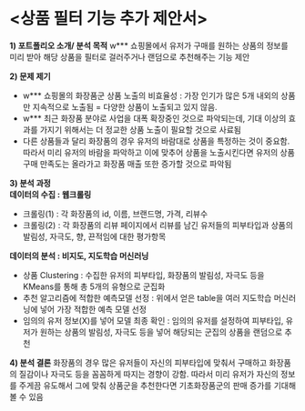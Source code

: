 # <상품 필터 기능 추가 제안서> 

**1) 포트폴리오 소개/ 분석 목적**
w*** 쇼핑몰에서 유저가 구매를 원하는 상품의 정보를 미리 받아 해당 상품을 필터로 걸러주거나 랜덤으로 추천해주는 기능 제안

**2) 문제 제기**
- w*** 쇼핑몰의 화장품군 상품 노출의 비효율성 : 가장 인기가 많은 5개 내외의 상품만 지속적으로 노출됨 = 다양한 상품이 노출되고 있지 않음.
- w***  최근 화장품 분야로 사업을 대폭 확장중인 것으로 파악되는데, 기대 이상의 효과를 가지기 위해서는 더 정교한 상품 노출이 필요할 것으로 사료됨
- 다른 상품들과 달리 화장품의 경우 유저의 바람대로 상품을 특정하는 것이 중요함. 따라서 미리 유저의 바람을 파악하고 이에 맞추어 상품을 노출시킨다면 유저의 상품 구매 만족도는 올라가고 화장품 매출 또한 증가할 것으로 파악됨

**3) 분석 과정**  
**데이터의 수집 : 웹크롤링**
- 크롤링(1) : 각 화장품의 id, 이름, 브랜드명, 가격, 리뷰수
- 크롤링(2) : 각 화장품의 리뷰 페이지에서 리뷰를 남긴 유저들의 피부타입과 상품의 발림성, 자극도, 향, 끈적임에 대한 평가항목
 
**데이터의 분석 : 비지도, 지도학습 머신러닝**
- 상품 Clustering : 수집한 유저의 피부타입, 화장품의 발림성, 자극도 등을 KMeans를 통해 총 5개의 유형으로 군집화
- 추천 알고리즘에 적합한 예측모델 선정 : 위에서 얻은 table을 여러 지도학습 머신러닝에 넣어 가장 적합한 예측 모델 선정
- 임의의 유저 정보(X)를 넣어 모델 최종 확인 : 임의의 유저를 설정하여 피부타입, 유저가 원하는 상품의 발림성, 자극도 등을 넣어 해당되는 군집의 상품을 랜덤으로 추천

**4) 분석 결론**
화장품의 경우 많은 유저들이 자신의 피부타입에 맞춰서 구매하고 화장품의 질감이나 자극도 등을 꼼꼼하게 따지는 경향이 강함. 따라서 미리 유저가 자신의 정보를 주게끔 유도해서 그에 맞춰 상품군을 추천한다면 기초화장품군의 판매 증가를 기대해볼 수 있음


